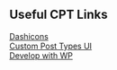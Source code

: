 ##  Useful CPT Links

[Dashicons](https://developer.wordpress.org/resource/dashicons/) <br>
[Custom Post Types UI](https://wordpress.org/plugins/custom-post-type-ui/) <br>
[Develop with WP](https://youtu.be/P1eL4aIPrKA?list=PLIjMj0-5C8TI7Jwell1rTvv5XXyrbKDcy)
